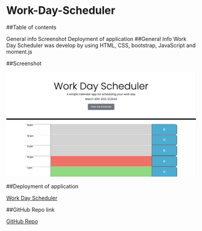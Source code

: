 # Work-Day-Scheduler

##Table of contents

General info
Screenshot
Deployment of application 
##General Info
Work Day Scheduler was develop by using HTML, CSS, bootstrap, JavaScript and  moment.js

##Screenshot

![ Day scheduler Screen](img/scrrenShot.png)




##Deployment of application

[Work Day Scheduler](https://hakeem235.github.io/Work-Day-Scheduler/)

##GitHub Repo link

[GitHub Repo](https://github.com/hakeem235/Work-Day-Scheduler)